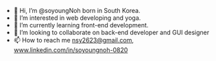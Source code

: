 - 👋 Hi, I’m @soyoungNoh born in South Korea.
- 👀 I’m interested in web developing and yoga.
- 🌱 I’m currently learning front-end development.
- 💞️ I’m looking to collaborate on back-end developer and GUI designer
- 📫 How to reach me nsy2623@gmail.com, www.linkedin.com/in/soyoungnoh-0820



